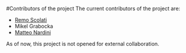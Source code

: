 #Contributors of the project
The current contributors of the project are:

* [Remo Scolati](mailto:remo_scolati@hotmail.com)
* Mikel Grabocka
* [Matteo Nardini](mailto:mnardini@unibz.it) 

As of now, this project is not opened for external collaboration.
